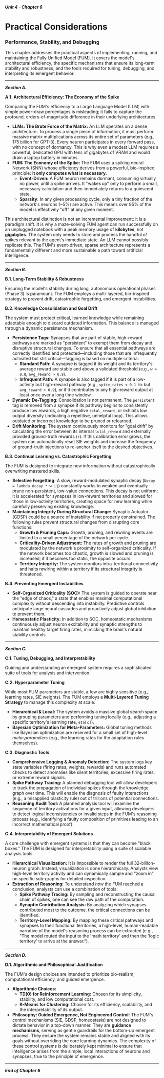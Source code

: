 ***Unit 4 - Chapter 6***

# Practical Considerations

### Performance, Stability, and Debugging

This chapter addresses the practical aspects of implementing, running, and maintaining the Fully Unified Model (FUM). It covers the model's architectural efficiency, the specific mechanisms that ensure its long-term stability and robustness, and the tools required for tuning, debugging, and interpreting its emergent behavior.

---

***Section A.***

**A.1. Architectural Efficiency: The Economy of the Spike**

Comparing the FUM's efficiency to a Large Language Model (LLM) with simple power-draw percentages is misleading; it fails to capture the profound, orders-of-magnitude difference in their underlying architectures.

*   **LLMs: The Brute Force of the Matrix:** An LLM operates on a dense architecture. To process a single piece of information, it must perform massive matrix multiplications across its entire set of parameters (e.g., 175 billion for GPT-3). Every neuron participates in every forward pass, with no concept of dormancy. This is why even a modest LLM requires a powerful, dedicated GPU with tens of gigabytes of VRAM and would drain a laptop battery in minutes.
*   **FUM: The Economy of the Spike:** The FUM uses a spiking neural Network (SNN) whose efficiency derives from a powerful, bio-inspired principle: **it only computes what is necessary.**
    *   **Event-Driven:** A FUM neuron remains dormant, consuming virtually no power, until a spike arrives. It "wakes up" only to perform a small, necessary calculation and then immediately returns to a quiescent state.
    *   **Sparsity:** In any given processing cycle, only a tiny fraction of the network's neurons (~5%) are active. This means over 95% of the model is effectively "off" at any given moment.

This architectural distinction is not an incremental improvement; it is a paradigm shift. It is why a maze-solving FUM agent can run successfully on an unplugged notebook with a peak memory usage of **kilobytes**, not **gigabytes**. The system only needs to store and process the handful of spikes relevant to the agent's immediate state. An LLM cannot possibly replicate this. The FUM's event-driven, sparse architecture represents a fundamentally different and more sustainable a path toward artificial intelligence.

---

***Section B.***

**B.1. Long-Term Stability & Robustness**

Ensuring the model's stability during long, autonomous operational phases (Phase 3) is paramount. The FUM employs a multi-layered, bio-inspired strategy to prevent drift, catastrophic forgetting, and emergent instabilities.

**B.2. Knowledge Consolidation and Goal Drift**

The system must protect critical, learned knowledge while remaining adaptable enough to discard outdated information. This balance is managed through a dynamic persistence mechanism.

*   **Persistence Tags:** Synapses that are part of stable, high-reward pathways are marked as "persistent" to exempt them from decay and disruptive structural changes. To ensure that all essential pathways are correctly identified and protected—including those that are infrequently activated but still critical—tagging is based on multiple criteria:
    *   **Standard Path:** A synapse is tagged if its weight and its territory's average reward are stable and above a validated threshold (e.g., `w > 0.8`, `avg_reward > 0.9`).
    *   **Infrequent Path:** A synapse is also tagged if it is part of a low-activity but high-reward pathway (e.g., `spike_rates < 0.1 Hz` but `avg_reward > 0.9`), or if it contributes to any high-reward output at least once over a long time window.
*   **Dynamic De-Tagging:** Consolidation is not permanent. The `persistent` tag is removed from a synapse if its pathway begins to consistently produce low rewards, a high negative `total_reward`, or exhibits low output diversity (indicating a repetitive, unhelpful loop). This allows outdated or incorrect knowledge to be pruned or relearned.
*   **Drift Monitoring:** The system continuously monitors for "goal drift" by calculating the error between its internal `total_reward` and externally provided ground-truth rewards (`r`). If this calibration error grows, the system can automatically reset SIE weights and increase the frequency of ground-truth injections to re-anchor itself to the desired objectives.

**B.3. Continual Learning vs. Catastrophic Forgetting**

The FUM is designed to integrate new information without catastrophically overwriting mastered skills.

*   **Selective Forgetting:** A slow, reward-modulated synaptic decay (`Decay = lambda_decay * w_ij`) constantly works to weaken and eventually prune non-persistent, low-value connections. This decay is not uniform; it is accelerated for synapses in low-reward territories and slowed for those in low-activity territories, creating space for new learning while carefully preserving existing knowledge.
*   **Maintaining Integrity During Structural Change:** Synaptic Actuator (GDSP) could be a source of instability if not properly constrained. The following rules prevent structural changes from disrupting core functions:
    *   **Growth & Pruning Caps:** Growth, pruning, and rewiring events are limited to a small percentage of the network per cycle.
    *   **Criticality-Driven Adjustment:** The rates of growth and pruning are modulated by the network's proximity to self-organized criticality. If the network becomes too chaotic, growth is slowed and pruning is increased; if it becomes too static, the opposite occurs.
    *   **Territory Integrity:** The system monitors intra-territorial connectivity and halts rewiring within a territory if its structural integrity is threatened.

**B.4. Preventing Emergent Instabilities**

*   **Self-Organized Criticality (SOC):** The system is guided to operate near the "edge of chaos," a state that enables maximal computational complexity without descending into instability. Predictive controls anticipate large neural cascades and proactively adjust global inhibition to prevent them.
*   **Homeostatic Plasticity:** In addition to SOC, homeostatic mechanisms continuously adjust neuron excitability and synaptic strengths to maintain healthy target firing rates, mimicking the brain's natural stability controls.

---

***Section C.***

**C.1. Tuning, Debugging, and Interpretability**

Guiding and understanding an emergent system requires a sophisticated suite of tools for analysis and intervention.

**C.2. Hyperparameter Tuning**

While most FUM parameters are stable, a few are highly sensitive (e.g., learning rates, SIE weights). The FUM employs a **Multi-Layered Tuning Strategy** to manage this complexity at scale:
*   **Hierarchical & Local:** The system avoids a massive global search space by grouping parameters and performing tuning locally (e.g., adjusting a specific territory's learning rate, `eta[c]`).
*   **Bayesian Optimization for Meta-Parameters:** Global tuning methods like Bayesian optimization are reserved for a small set of high-level *meta-parameters* (e.g., the learning rates for the adaptation rules themselves).

**C.3. Diagnostic Tools**

*   **Comprehensive Logging & Anomaly Detection:** The system logs key state variables (firing rates, weights, rewards) and runs automated checks to detect anomalies like silent territories, excessive firing rates, or extreme reward signals.
*   **Spike Pathway Tracing:** A planned debugging tool will allow developers to track the propagation of individual spikes through the knowledge graph over time. This will enable the diagnosis of faulty interactions (e.g., a misapplied plasticity rule) out of trillions of potential connections.
*   **Reasoning Audit Tool:** A planned analysis tool will examine the sequence of territory activations for a given input, allowing developers to detect logical inconsistencies or invalid steps in the FUM's reasoning process (e.g., identifying a faulty composition of primitives leading to an incorrect mathematical proof).

**C.4. Interpretability of Emergent Solutions**

A core challenge with emergent systems is that they can become "black boxes." The FUM is designed for interpretability using a suite of scalable analysis tools.
*   **Hierarchical Visualization:** It is impossible to render the full 32-billion-neuron graph. Instead, visualization is done hierarchically. Analysts view high-level territory activity and can dynamically sample and "zoom in" on specific sub-graphs for detailed inspection.
*   **Extraction of Reasoning:** To understand *how* the FUM reached a conclusion, analysts can use a combination of tools:
    *   **Spike Pathway Tracing:** By sampling and reconstructing the causal chain of spikes, one can see the raw path of the computation.
    *   **Synaptic Contribution Analysis:** By analyzing which synapses contributed most to the outcome, the critical connections can be identified.
    *   **Territory-Level Mapping:** By mapping these critical pathways and synapses to their functional territories, a high-level, human-readable narrative of the model's reasoning process can be extracted (e.g., "The model routed the input to the 'math territory' and then the 'logic territory' to arrive at the answer.").

---

***Section D.***

**D.1. Algorithmic and Philosophical Justification**

The FUM's design choices are intended to prioritize bio-realism, computational efficiency, and guided emergence.

*   **Algorithmic Choices:**
    *   **TD(0) for Reinforcement Learning:** Chosen for its simplicity, stability, and low computational cost.
    *   **K-Means for Clustering:** Chosen for its efficiency, scalability, and the interpretability of its output.
*   **Philosophy: Guided Emergence, Not Engineered Control:** The FUM's control mechanisms (SIE, GDSP, homeostasis) are not designed to dictate behavior in a top-down manner. They are **guidance mechanisms**, serving as gentle guardrails for the bottom-up emergent process. They ensure the system remains stable and aligned with its goals without overriding the core learning dynamics. The complexity of these control systems is deliberately kept minimal to ensure that intelligence arises from the simple, local interactions of neurons and synapses, true to the principle of emergence.

---

***End of Chapter 6***
